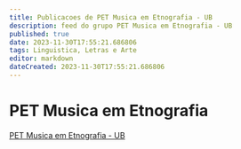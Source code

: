 ```yaml
---
title: Publicacoes de PET Musica em Etnografia - UB
description: feed do grupo PET Musica em Etnografia - UB
published: true
date: 2023-11-30T17:55:21.686806
tags: Linguistica, Letras e Arte
editor: markdown
dateCreated: 2023-11-30T17:55:21.686806
---
```


# PET Musica em Etnografia
[PET Musica em Etnografia - UB](/grupo/282PETMusicaemEtnografiaUB.md)